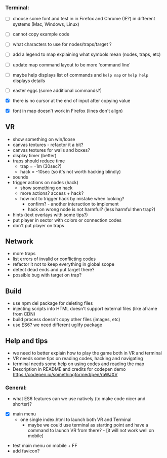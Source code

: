 ### Terminal:
- [ ] choose some font and test in in Firefox and Chrome (IE?) in different systems (Mac, Windows, Linux)
- [ ] cannot copy example code
- [ ] what characters to use for nodes/traps/target ?
- [ ] add a legend to map explaining what symbols mean (nodes, traps, etc)
- [ ] update map command layout to be more 'command line'
- [ ] maybe help displays list of commands and `help map` or `help help` displays details
- [ ] easter eggs (some additional commands?)

- [x] there is no cursor at the end of input after copying value
- [x] font in map doesn't work in Firefox (lines don't align)

## VR

- show something on win/loose
- canvas textures - refactor it a bit?
- canvas textures for walls and boxes?
- display timer (better)
- traps should reduce time
  - trap = -1m (30sec?)
  - hack = -10sec (so it's not worth hacking blindly)
- sounds
- trigger actions on nodes (hack)
  - show something on hack
  - more actions? access + hack?
  - how not to trigger hack by mistake when looking?
    - confirm? - another interaction to implement
    - hack on wrong node is not harmful? (less harmful then trap?)
- hints (text overlays with some tips?)
- put player in sector with colors or connection codes
- don't put player on traps

## Network

- more traps
- list errors of invalid or conflicting codes
- refactor it not to keep everything in global scope
- detect dead ends and put target there?
- possible bug with target on trap?

## Build

- use npm del package for deleting files
- injecting scripts into HTML doesn't support external files (like aframe from CDN)
- build process doesn't copy other files (images, etc)
- use ES6? we need different uglify package

## Help and tips

- we need to better explain how to play the game both in VR and terminal
- VR needs some tips on reading codes, hacking and navigating
- terminal needs some help on using codes and reading the map
- Description in README and credits for codepen demo https://codepen.io/somethingformed/pen/raWJXV

### General:
- what ES6 features can we use natively (to make code nicer and shorter)?
- [x] main menu
  - one single index.html to launch both VR and Terminal
    - maybe we could use terminal as starting point and have a command to launch VR from there? - [it will not work well on mobile]
- test main menu on mobile + FF
- add favicon?
